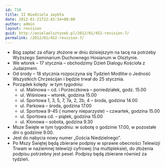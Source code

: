 ```yaml
---
id: 710
title: II Niedziela zwykła
date: 2012-01-21T22:43:54+00:00
author: admin
layout: revision
guid: http://anielaolsztynek.pl/2012/01/452-revision-7/
permalink: /2012/01/452-revision-7/
---
```

  * Bóg zapłać za ofiary złożone w dniu dzisiejszym na tacę na potrzeby Wyższego Seminarium Duchownego Hosianum w Olsztynie.
  * We wtorek &#8211; 17 stycznia &#8211; obchodzimy Dzień Dialogu Kościoła z Judaizmem.
  * Od środy &#8211; 18 stycznia rozpoczyna się Tydzień Modlitw o Jedność Wszystkich Chrześcijan i będzie trwał do 25 stycznia.
  * Porządek kolędy  w tym tygodniu: 
      * ul. Malinowa &#8211; cd. i Porzeczkowa &#8211; poniedziałek, godz. 15.00
      * ul. Wiśniowa &#8211; wtorek, godzina 15.00
      * ul. Sportowa 1, 3, 5, 7, 7a, 2, 2b, 4 &#8211; środa, godzina 14.00
      * ul. Parkowa &#8211; środa, godzina 17.00
      * ul. Sportowa 9-45 ( numery nieparzyste) &#8211; czwartek, godzina 15.00
      * ul. Sportowa cd. &#8211; piątek, godzina 15.00
      * ul. Klonowa &#8211; sobota, godzina 9.30
  * Msze Święte w tym tygodniu: w sobotę o godzinie 17.00, w pozostałe dni o godzinie 9.00.
  * Jest do nabycia nowy numer &#8222;Gościa Niedzielnego&#8221;.
  * Po Mszy Świętej będą zbierane podpisy w sprawie obecności Telewizji Trwam w naziemnej telewizji cyfrowej (na multipleksie), do złożenia podpisu potrzebny jest pesel. Podpisy będą zbierane również za tydzień.